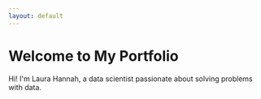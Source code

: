 ```yaml
---
layout: default
---
```


<link rel="stylesheet" href="assets/css/style.css">

# Welcome to My Portfolio

Hi! I'm Laura Hannah, a data scientist passionate about solving problems with data.
